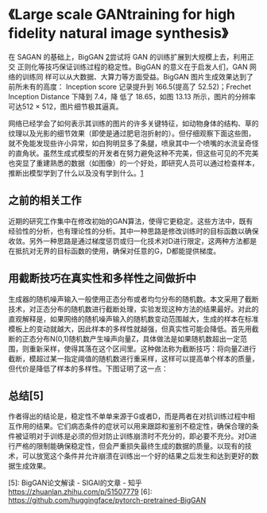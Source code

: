 

<!--
 * @version:
 * @Author:  StevenJokess https://github.com/StevenJokess
 * @Date: 2020-10-16 20:56:48
 * @LastEditors:  StevenJokess https://github.com/StevenJokess
 * @LastEditTime: 2020-12-31 18:41:39
 * @Description:
 * @TODO::
 * @Reference:
-->

# 《Large scale GANtraining for high fidelity natural image synthesis》


在 SAGAN 的基础上，BigGAN [2]尝试将 GAN 的训练扩展到大规模上去，利用正交 正则化等技巧保证训练过程的稳定性。BigGAN 的意义在于启发人们，GAN 网络的训练同 样可以从大数据、大算力等方面受益。BigGAN 图片生成效果达到了前所未有的高度： Inception score 记录提升到 166.5(提高了 52.52)；Frechet Inception Distance 下降到 7.4，降 低了 18.65，如图 13.13 所示，图片的分辨率可达512 × 512，图片细节极其逼真。

网络已经学会了如何表示其训练的图片的许多关键特征，如动物身体的结构、草的纹理以及光影的细节效果（即使是通过肥皂泡折射的）。但仔细观察下面这些图，就不免能发现些许小异常，如白狗明显多了条腿，喷泉其中一个喷嘴的水流呈奇怪的直角状。虽然生成式模型的开发者在努力避免这种不完美，但这些可见的不完美也突显了重建熟悉的数据（如图像）的一个好处，即研究人员可以通过检查样本，推断出模型学到了什么以及没有学到什么。[1]

## 之前的相关工作

近期的研究工作集中在修改初始的GAN算法，使得它更稳定。这些方法中，既有经验性的分析，也有理论性的分析。其中一种思路是修改训练时的目标函数以确保收敛。另外一种思路是通过梯度惩罚或归一化技术对D进行限定，这两种方法都是在抵抗对无界的目标函数的使用，确保对任意的G，D都能提供梯度。


## 用截断技巧在真实性和多样性之间做折中

生成器的随机噪声输入一般使用正态分布或者均匀分布的随机数。本文采用了截断技术，对正态分布的随机数进行截断处理，实验发现这种方法的结果最好。对此的直观解释是，如果网络的随机噪声输入的随机数变动范围越大，生成的样本在标准模板上的变动就越大，因此样本的多样性就越强，但真实性可能会降低。首先用截断的正态分布N(0,1)随机数产生噪声向量Z，具体做法是如果随机数超出一定范围，则重新采样，使得其落在这个区间里。这种做法称为截断技巧：将向量Z进行截断，模超过某一指定阈值的随机数进行重采样，这样可以提高单个样本的质量，但代价是降低了样本的多样性。下图证明了这一点：



## 总结[5]

作者得出的结论是，稳定性不单单来源于G或者D，而是两者在对抗训练过程中相互作用的结果。它们病态条件的症状可以用来跟踪和鉴别不稳定性，确保合理的条件被证明对于训练是必须的但对防止训练崩溃时不充分的，即必要不充分。对D进行严格的限制能确保稳定性，但会严重损失最终生成的数据的质量。以现有的技术，可以放宽这个条件并允许崩溃在训练出一个好的结果之后发生和达到更好的数据生成效果。



[1]: https://www.leiphone.com/news/201904/LhyoY2oy3cC5MzII.html
[2]: https://github.com/huggingface/pytorch-pretrained-BigGAN
[3]: https://github.com/anhtuan85/Generative-Adversarial-Networks-GANs-Specialization/blob/main/Course%202%20-%20Build%20Better%20Generative%20Adversarial%20Networks%20(GANs)/Week%203/BigGAN.ipynb
[4]: https://github.com/ajbrock/BigGAN-PyTorch
[5]: BigGAN论文解读 - SIGAI的文章 - 知乎
https://zhuanlan.zhihu.com/p/51507779
[6]: https://github.com/huggingface/pytorch-pretrained-BigGAN

